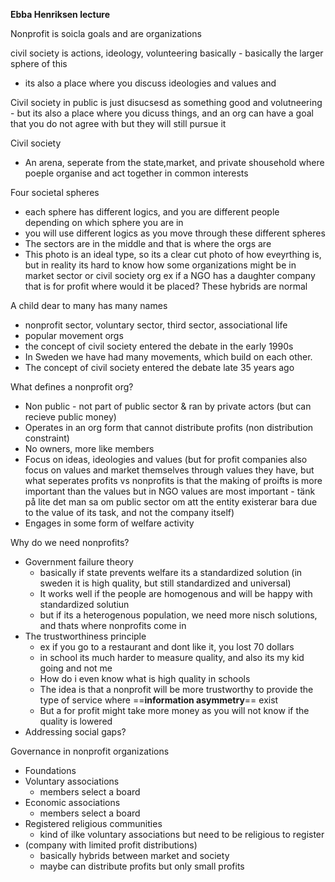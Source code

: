 **Ebba Henriksen lecture**

Nonprofit is soicla goals and are organizations

civil society is actions, ideology, volunteering basically - basically the larger sphere of this
- its also a place where you discuss ideologies and values and 

Civil society in public is just disucsesd as something good and volutneering - but its also a place where you dicuss things, and an org can have a goal that you do not agree with but they will still pursue it

Civil society
- An arena, seperate from the state,market, and private shousehold where poeple organise and act together in common interests

Four societal spheres
- each sphere has different logics, and you are different people depending on which sphere you are in
- you will use different logics as you move through these different spheres
- The sectors are in the middle and that is where the orgs are
- This photo is an ideal type, so its a clear cut photo of how eveyrthing is, but in reality its hard to know how some organizations might be in market sector or civil society org ex if a NGO has a daughter company that is for profit where would it be placed? These hybrids are normal

A child dear to many has many names
- nonprofit sector, voluntary sector, third sector, associational life
- popular movement orgs
- the concept of civil society entered the debate in the early 1990s
- In Sweden we have had many movements, which build on each other.
- The concept of civil society entered the debate late 35 years ago

What defines a nonprofit org?
- Non public - not part of public sector & ran by private actors (but can recieve public money)
- Operates in an org form that cannot distribute profits (non distribution constraint)
- No owners, more like members
- Focus on ideas, ideologies and values (but for profit companies also focus on values and market themselves through values they have, but what seperates profits vs nonprofits is that the making of proifts is more important than the values but in NGO values are most important - tänk på lite det man sa om public sector om att the entity existerar bara due to the value of its task, and not the company itself)
- Engages in some form of welfare activity

Why do we need nonprofits?
- Government failure theory
	- basically if state prevents welfare its a standardized solution (in sweden it is high quality, but still standardized and universal)
	- It works well if the people are homogenous and will be happy with standardized solutiun
	- but if its a heterogenous population, we need more nisch solutions, and thats where nonprofits come in
- The trustworthiness principle
	- ex if you go to a restaurant and dont like it, you lost 70 dollars
	- in school its much harder to measure quality, and also its my kid going and not me
	- How do i even know what is high quality in schools
	- The idea is that a nonprofit will be more trustworthy to provide the type of service where ==**information asymmetry**== exist
	- But a for profit might take more money as you will not know if the quality is lowered
- Addressing social gaps?


Governance in nonprofit organizations
- Foundations
- Voluntary associations
	- members select a board
- Economic associations
	- members select a board
- Registered religious communities
	- kind of ilke voluntary associations but need to be religious to register
- (company with limited profit distributions)
	- basically hybrids between market and society
	- maybe can distribute profits but only small profits